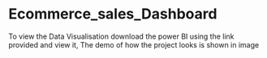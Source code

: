# Ecommerce_sales_Dashboard 
To view the Data Visualisation download the power BI using the link provided and view it, The demo of how the project looks is shown in image
